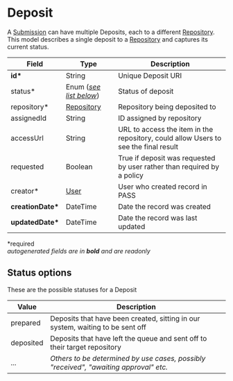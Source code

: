 # Deposit

A [Submission](Submission.md) can have multiple Deposits, each to a different [Repository](Repository.md). This model describes a single deposit to a [Repository](Repository.md) and captures its current status.

| Field  		| Type  		| Description |
| ------------- | ------------- | ------------- |
| __id*__ | String | Unique Deposit URI |
| status* | Enum ([_see list below_](#status-options)) | Status of deposit |
| repository* 	| [Repository](Repository.md) | Repository being deposited to |
| assignedId | String | ID assigned by repository |
| accessUrl | String | URL to access the item in the repository, could allow Users to see the final result |
| requested | Boolean | True if deposit was requested by user rather than required by a policy |
| creator*	| [User](User.md)|User who created record in PASS
| __creationDate*__ | DateTime | Date the record was created |
| __updatedDate*__ | DateTime | Date the record was last updated |

*required  
_autogenerated fields are in **bold** and are readonly_

## Status options

These are the possible statuses for a Deposit

| Value  		| Description |
| ------------- | ------------- |
| prepared | Deposits that have been created, sitting in our system, waiting to be sent off |
| deposited | Deposits that have left the queue and sent off to their target repository |
| ... | _Others to be determined by use cases, possibly "received", "awaiting approval" etc._ |
